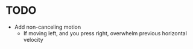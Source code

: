 #  TODO

- Add non-canceling motion
    - If moving left, and you press right, overwhelm previous horizontal velocity



